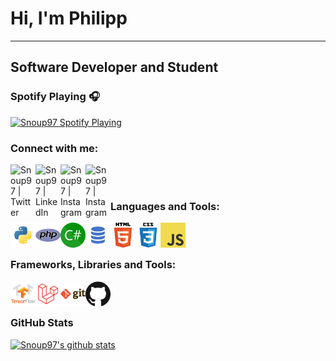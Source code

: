 # Hi, I'm Philipp

<hr>

## Software Developer and Student


### Spotify Playing 🎧

[<img src="https://https://novatorem.snoup97.vercel.app/api/spotify-playing" alt="Snoup97 Spotify Playing" width="350" />](https://open.spotify.com/user/1158060024?si=C7JzF-JKQkylxPjzh3FFpg)

### Connect with me:

[<img align="left" alt="Snoup97 | Twitter" width="40px" src="https://cdn.jsdelivr.net/npm/simple-icons@v3/icons/twitter.svg" />][twitter]
[<img align="left" alt="Snoup97 | LinkedIn" width="40px" src="https://cdn.jsdelivr.net/npm/simple-icons@v3/icons/linkedin.svg" />][linkedin]
[<img align="left" alt="Snoup97 | Instagram" width="40px" src="https://cdn.jsdelivr.net/npm/simple-icons@v3/icons/instagram.svg" />][instagram]
[<img align="left" alt="Snoup97 | Instagram" width="40px" src="https://cdn.jsdelivr.net/npm/simple-icons@v3/icons/xing.svg" />][xing]

<br>
<br>

### Languages and Tools:

<img align="left" alt="Python" title="Python" width="40px" src="https://raw.githubusercontent.com/github/explore/80688e429a7d4ef2fca1e82350fe8e3517d3494d/topics/python/python.png" />
<img align="left" alt="PHP" title="PHP" width="40px" src="https://raw.githubusercontent.com/github/explore/80688e429a7d4ef2fca1e82350fe8e3517d3494d/topics/php/php.png" />
<img align="left" alt="C#" title="C#" width="40px" src="https://raw.githubusercontent.com/github/explore/80688e429a7d4ef2fca1e82350fe8e3517d3494d/topics/csharp/csharp.png" />
<img align="left" alt="SQL" title="SQL" width="40px" src="https://raw.githubusercontent.com/github/explore/80688e429a7d4ef2fca1e82350fe8e3517d3494d/topics/sql/sql.png" />
<img align="left" alt="HTML5" title="HTML5" width="40px" src="https://raw.githubusercontent.com/github/explore/80688e429a7d4ef2fca1e82350fe8e3517d3494d/topics/html/html.png" />
<img align="left" alt="CSS3" title="CSS3" width="40px" src="https://raw.githubusercontent.com/github/explore/80688e429a7d4ef2fca1e82350fe8e3517d3494d/topics/css/css.png" />
<img align="left" alt="JavaScript" title="JavaScript" width="40px" src="https://raw.githubusercontent.com/github/explore/80688e429a7d4ef2fca1e82350fe8e3517d3494d/topics/javascript/javascript.png" />

<br>
<br>

### Frameworks, Libraries  and Tools:

<img align="left" alt="Python" title="Python" width="40px" src="https://raw.githubusercontent.com/github/explore/80688e429a7d4ef2fca1e82350fe8e3517d3494d/topics/tensorflow/tensorflow.png" />
<img align="left" alt="Laravel" title="Laravel" width="40px" src="https://raw.githubusercontent.com/github/explore/80688e429a7d4ef2fca1e82350fe8e3517d3494d/topics/laravel/laravel.png" />
<img align="left" alt="Git" width="40px" src="https://raw.githubusercontent.com/github/explore/80688e429a7d4ef2fca1e82350fe8e3517d3494d/topics/git/git.png" />
<img align="left" alt="GitHub" width="40px" src="https://raw.githubusercontent.com/github/explore/78df643247d429f6cc873026c0622819ad797942/topics/github/github.png" />

<br>
<br>


### GitHub Stats

[![Snoup97's github stats](https://github-readme-stats.vercel.app/api?username=Snoup97&show_icons=true&hide_border=true&count_private=true)](https://github.com/anuraghazra/github-readme-stats)

[xing]: https://www.xing.com/profile/Philipp_Kohler22
[twitter]: https://twitter.com/PhilippKohler
[instagram]: https://www.instagram.com/kohler_philipp/
[linkedin]: https://www.linkedin.com/in/philipp-kohler-069a1a199/
